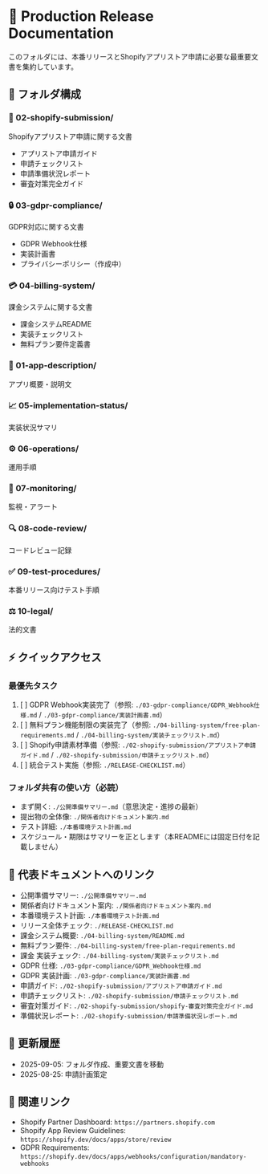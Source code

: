 # 🚀 Production Release Documentation

このフォルダには、本番リリースとShopifyアプリストア申請に必要な最重要文書を集約しています。

## 📂 フォルダ構成

### 📱 02-shopify-submission/
Shopifyアプリストア申請に関する文書
- アプリストア申請ガイド
- 申請チェックリスト
- 申請準備状況レポート
- 審査対策完全ガイド

### 🔒 03-gdpr-compliance/
GDPR対応に関する文書
- GDPR Webhook仕様
- 実装計画書
- プライバシーポリシー（作成中）

### 💳 04-billing-system/
課金システムに関する文書
- 課金システムREADME
- 実装チェックリスト
- 無料プラン要件定義書

### 🧩 01-app-description/
アプリ概要・説明文

### 📈 05-implementation-status/
実装状況サマリ

### ⚙️ 06-operations/
運用手順

### 🔭 07-monitoring/
監視・アラート

### 🔍 08-code-review/
コードレビュー記録

### ✅ 09-test-procedures/
本番リリース向けテスト手順

### ⚖️ 10-legal/
法的文書

## ⚡ クイックアクセス

### 最優先タスク
1. [ ] GDPR Webhook実装完了（参照: `./03-gdpr-compliance/GDPR_Webhook仕様.md` / `./03-gdpr-compliance/実装計画書.md`）
2. [ ] 無料プラン機能制限の実装完了（参照: `./04-billing-system/free-plan-requirements.md` / `./04-billing-system/実装チェックリスト.md`）
3. [ ] Shopify申請素材準備（参照: `./02-shopify-submission/アプリストア申請ガイド.md` / `./02-shopify-submission/申請チェックリスト.md`）
4. [ ] 統合テスト実施（参照: `./RELEASE-CHECKLIST.md`）

### フォルダ共有の使い方（必読）
- まず開く: `./公開準備サマリー.md`（意思決定・進捗の最新）
- 提出物の全体像: `./関係者向けドキュメント案内.md`
- テスト詳細: `./本番環境テスト計画.md`
- スケジュール・期限はサマリーを正とします（本READMEには固定日付を記載しません）

## 🧭 代表ドキュメントへのリンク
- 公開準備サマリー: `./公開準備サマリー.md`
- 関係者向けドキュメント案内: `./関係者向けドキュメント案内.md`
- 本番環境テスト計画: `./本番環境テスト計画.md`
- リリース全体チェック: `./RELEASE-CHECKLIST.md`
- 課金システム概要: `./04-billing-system/README.md`
- 無料プラン要件: `./04-billing-system/free-plan-requirements.md`
- 課金 実装チェック: `./04-billing-system/実装チェックリスト.md`
- GDPR 仕様: `./03-gdpr-compliance/GDPR_Webhook仕様.md`
- GDPR 実装計画: `./03-gdpr-compliance/実装計画書.md`
- 申請ガイド: `./02-shopify-submission/アプリストア申請ガイド.md`
- 申請チェックリスト: `./02-shopify-submission/申請チェックリスト.md`
- 審査対策ガイド: `./02-shopify-submission/shopify-審査対策完全ガイド.md`
- 準備状況レポート: `./02-shopify-submission/申請準備状況レポート.md`

## 📝 更新履歴
- 2025-09-05: フォルダ作成、重要文書を移動
- 2025-08-25: 申請計画策定

## 🔗 関連リンク
- Shopify Partner Dashboard: `https://partners.shopify.com`
- Shopify App Review Guidelines: `https://shopify.dev/docs/apps/store/review`
- GDPR Requirements: `https://shopify.dev/docs/apps/webhooks/configuration/mandatory-webhooks`